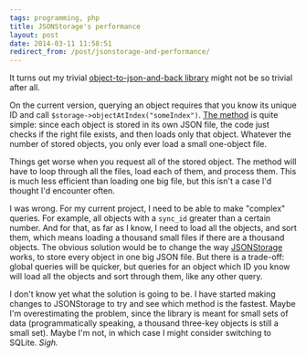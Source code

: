 ```yaml
---
tags: programming, php
title: JSONStorage's performance
layout: post
date: 2014-03-11 11:58:51
redirect_from: /post/jsonstorage-and-performance/
---
```


It turns out my trivial [object-to-json-and-back library][1] might not be so trivial after all.

On the current version, querying an object requires that you know its unique ID and call `$storage->objectAtIndex("someIndex")`. [The method][2] is quite simple: since each object is stored in its own JSON file, the code just checks if the right file exists, and then loads only that object. Whatever the number of stored objects, you only ever load a small one-object file.

<!--more-->

Things get worse when you request all of the stored object. The method will have to loop through all the files, load each of them, and process them. This is much less efficient than loading one big file, but this isn't a case I'd thought I'd encounter often.

I was wrong. For my current project, I need to be able to make "complex" queries. For example, all objects with a `sync_id` greater than a certain number. And for that, as far as I know, I need to load all the objects, and sort them, which means loading a thousand small files if there are a thousand objects. The obvious solution would be to change the way [JSONStorage][3] works, to store every object in one big JSON file. But there is a trade-off: global queries will be quicker, but queries for an object which ID you know will load all the objects and sort through them, like any other query.

I don't know yet what the solution is going to be. I have started making changes to JSONStorage to try and see which method is the fastest. Maybe I'm overestimating the problem, since the library is meant for small sets of data (programmatically speaking, a thousand three-key objects is still a small set). Maybe I'm not, in which case I might consider switching to SQLite. _Sigh._


[1]: http://amyparent.com/2014/02/php-objects-and-json/
[2]: https://github.com/amyinorbit/JSONStorage/blob/master/Storage.php#L83
[3]: https://github.com/amyinorbit/JSONStorage/
